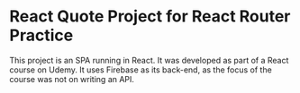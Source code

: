 # React Quote Project for React Router Practice

This project is an SPA running in React. It was developed as part of a React course on Udemy. It uses Firebase as its back-end, as the focus of the course was not on writing an API.


